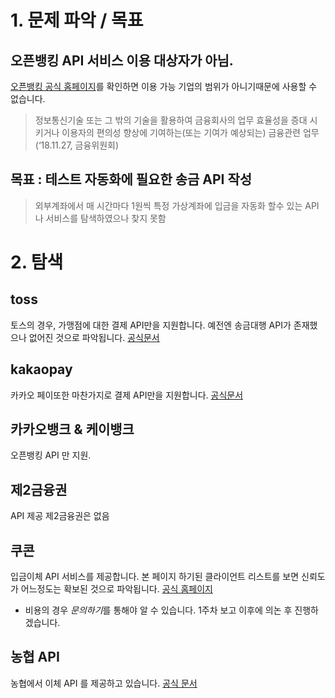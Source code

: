 # 1. 문제 파악 / 목표
## 오픈뱅킹 API 서비스 이용 대상자가 아님.
[오픈뱅킹 공식 홈페이지](https://www.open-platform.or.kr/apt/content/openplatform?location=openPlatform2)를 확인하면 이용 가능 기업의 범위가 아니기때문에 사용할 수 없습니다.
> 정보통신기술 또는 그 밖의 기술을 활용하여 금융회사의 업무 효율성을 증대 시키거나 이용자의 편의성 향상에 기여하는(또는 기여가 예상되는) 금융관련 업무(‘18.11.27, 금융위원회)


## 목표 : 테스트 자동화에 필요한 송금 API 작성
> 외부계좌에서 매 시간마다 1원씩 특정 가상계좌에 입금을 자동화 할수 있는 API나 서비스를 탐색하였으나 찾지 못함


# 2. 탐색
## toss
토스의 경우, 가맹점에 대한 결제 API만을 지원합니다. 예전엔 송금대행 API가 존재했으나 없어진 것으로 파악됩니다. [공식문서](https://tossdev.github.io/) 

## kakaopay
카카오 페이또한 마찬가지로 결제 API만을 지원합니다. [공식문서](https://developers.kakao.com/docs/latest/ko/kakaopay/common)

## 카카오뱅크 & 케이뱅크
오픈뱅킹 API 만 지원.

## 제2금융권
API 제공 제2금융권은 없음

## 쿠콘 
입금이체 API 서비스를 제공합니다. 본 페이지 하기된 클라이언트 리스트를 보면 신뢰도가 어느정도는 확보된 것으로 파악됩니다. [공식 홈페이지](https://www.coocon.net/main_1002_02.act?APP_SRNO=473)

* 비용의 경우 *문의하기*를 통해야 알 수 있습니다. 1주차 보고 이후에 의논 후 진행하겠습니다.

## 농협 API
농협에서 이체 API 를 제공하고 있습니다. [공식 문서](https://developers.nonghyup.com/service/SE_3010)

